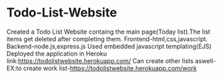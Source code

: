# Todo-List-Website
Created a Todo List Website containg the main page(Today list).The list items get deleted after completing them.
Frontend-html,css,javascript.
Backend-node.js,express.js
Used embedded javascript templating(EJS)
Deployed the application in Heroku
link:https://todolistwebsite.herokuapp.com/
Can create other lists aswell-
EX:to create work list-https://todolistwebsite.herokuapp.com/work
